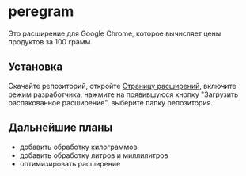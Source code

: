 # peregram
 Это расширение для Google Chrome, которое вычисляет цены продуктов за 100 грамм

## Установка
 Скачайте репозиторий, откройте [Страницу расширений](chrome://extensions/), включите режим разработчика, нажмите на появившуюся кнопку "Загрузить распакованное расширение", выберите папку репозитория.

## Дальнейшие планы

- добавить обработку килограммов 
- добавить обработку литров и миллилитров
- оптимизировать расширение
